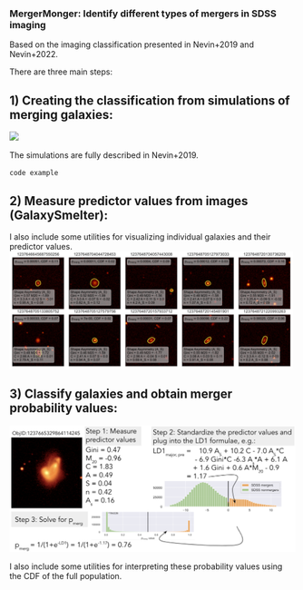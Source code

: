 ### MergerMonger: Identify different types of mergers in SDSS imaging

Based on the imaging classification presented in Nevin+2019 and Nevin+2022.

There are three main steps:
## 1) Creating the classification from simulations of merging galaxies:
<img src="images_for_github/panel_merger_timeline.png">

The simulations are fully described in Nevin+2019.

```
code example

```

## 2) Measure predictor values from images (GalaxySmelter):
I also include some utilities for visualizing individual galaxies and their predictor values.
<img src="images_for_github/prob_panel_low.png" alt="probability panel" width="500">

## 3) Classify galaxies and obtain merger probability values:
<img src="images_for_github/p_merg_recipe.png">

I also include some utilities for interpreting these probability values using the CDF of the full population.
